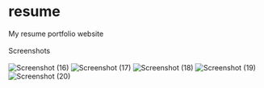 # resume
My resume portfolio website</br></br>
Screenshots</br></br>
![Screenshot (16)](https://github.com/user-attachments/assets/1e9cd7ad-facd-450c-8c48-9f0eaa0aa541)
![Screenshot (17)](https://github.com/user-attachments/assets/96819194-1908-4efd-807f-2853b4de397a)
![Screenshot (18)](https://github.com/user-attachments/assets/4a128237-7fb8-485b-8e13-67fe1e13afe2)
![Screenshot (19)](https://github.com/user-attachments/assets/c7376290-487b-4b80-b486-b788c81fce97)
![Screenshot (20)](https://github.com/user-attachments/assets/3cbdcdbf-0430-43d2-a687-491202f55346)
